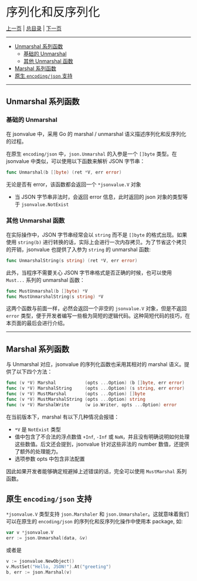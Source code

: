 <font size=6>序列化和反序列化</font>

[上一页](./04_get.md) | [总目录](./README.md) | [下一页](./06_import_export.md)

---

- [Unmarshal 系列函数](#unmarshal-系列函数)
  - [基础的 Unmarshal](#基础的-unmarshal)
  - [其他 Unmarshal 函数](#其他-unmarshal-函数)
- [Marshal 系列函数](#marshal-系列函数)
- [原生 `encoding/json` 支持](#原生-encodingjson-支持)

---

## Unmarshal 系列函数

### 基础的 Unmarshal

在 jsonvalue 中，采用 Go 的 marshal / unmarshal 语义描述序列化和反序列化的过程。

在原生 `encoding/json` 中，`json.Unmarshal` 的入参是一个 `[]byte` 类型。在 jsonvalue 中类似，可以使用以下函数来解析 JSON 字节串：

```go
func Unmarshal(b []byte) (ret *V, err error)
```

无论是否有 error，该函数都会返回一个 `*jsonvalue.V` 对象

- 当 JSON 字节串非法时，会返回 error 信息，此时返回的 json 对象的类型等于 `jsonvalue.NotExist`

### 其他 Unmarshal 函数

在实际操作中，JSON 字节串经常会以 `string` 而不是 `[]byte` 的格式出现。如果使用 `string(b)` 进行转换的话，实际上会进行一次内存拷贝。为了节省这个拷贝的开销，jsonvalue 也提供了入参为 `string` 的 unmarshal 函数:

```go
func UnmarshalString(s string) (ret *V, err error)
```

此外，当程序不需要关心 JSON 字节串格式是否正确的时候，也可以使用 `Must...` 系列的 unmarshal 函数：

```go
func MustUnmarshal(b []byte) *V
func MustUnmarshalString(s string) *V
```

这两个函数与前面一样，必然会返回一个非空的 `jsonvalue.V` 对象，但是不返回 `error` 类型，便于开发者编写一些极为简短的逻辑代码。这种简短代码的技巧，在本页面的最后会进行介绍。

---

## Marshal 系列函数

与 Unmarshal 对应，jsonvalue 的序列化函数也采用其相对的 marshal 语义。提供了以下四个方法：

```go
func (v *V) Marshal           (opts ...Option) (b []byte, err error)
func (v *V) MarshalString     (opts ...Option) (s string, err error)
func (v *V) MustMarshal       (opts ...Option) []byte
func (v *V) MustMarshalString (opts ...Option) string
func (v *V) MarshalWrite      (w io.Writer, opts ...Option) error
```

在当前版本下，marshal 有以下几种情况会报错：

- `*V` 是 `NotExist` 类型
- 值中包含了不合法的浮点数值 `+Inf`, `-Inf` 或 `NaN`，并且没有明确说明如何处理这些数值。后文还会提到，jsonvalue 针对这些非法的 number 数值，还提供了额外的处理能力。
- 选项参数 opts 中包含非法配置

因此如果开发者能够确定规避掉上述错误的话，完全可以使用 `MustMarshal` 系列函数。

## 原生 `encoding/json` 支持

`*jsonvalue.V` 类型支持 `json.Marshaler` 和 `json.Unmarshaler`。这就意味着我们可以在原生的 `encoding/json` 的序列化和反序列化操作中使用本 package, 如:

```go
var v *jsonvalue.V
err := json.Unmarshal(data, &v)
```

或者是

```go
v := jsonvalue.NewObject()
v.MustSet("Hello, JSON!").At("greeting")
b, err := json.Marshal(v)
```
